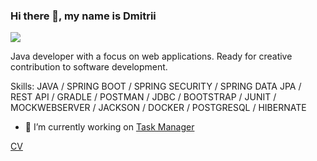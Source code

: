 ### Hi there 👋, my name is Dmitrii
![](https://media.giphy.com/media/v1.Y2lkPTc5MGI3NjExZjExZnE5bzA0dzU2ZGR4emY3Zmp4NWVjcnc2MnRtNTkwN3h5emRwZCZlcD12MV9pbnRlcm5hbF9naWZfYnlfaWQmY3Q9Zw/ProYawBugPTXtiPP10/giphy.gif)

Java developer with a focus on web applications. Ready for creative contribution to software development.

Skills: JAVA / SPRING BOOT / SPRING SECURITY / SPRING DATA JPA / REST API / GRADLE / POSTMAN / JDBC / BOOTSTRAP / JUNIT / MOCKWEBSERVER / JACKSON / DOCKER / POSTGRESQL / HIBERNATE

- 🔭 I’m currently working on [Task Manager](https://github.com/0byrif/java-project-99) 


[CV](https://cv.hexlet.io/ru/resumes/3145)
